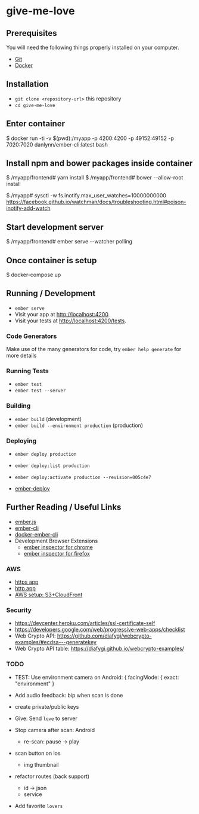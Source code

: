 # give-me-love

## Prerequisites

You will need the following things properly installed on your computer.

* [Git](https://git-scm.com/)
* [Docker](https://www.docker.com/)

## Installation

* `git clone <repository-url>` this repository
* `cd give-me-love`

## Enter container

$ docker run -ti -v $(pwd):/myapp -p 4200:4200 -p 49152:49152 -p 7020:7020 danlynn/ember-cli:latest bash

## Install npm and bower packages inside container

$ /myapp/frontend# yarn install
$ /myapp/frontend# bower --allow-root install

$ /myapp# sysctl -w fs.inotify.max_user_watches=10000000000
https://facebook.github.io/watchman/docs/troubleshooting.html#poison-inotify-add-watch

## Start development server

$ /myapp/frontend# ember serve --watcher polling

## Once container is setup
 
$ docker-compose up

## Running / Development

* `ember serve`
* Visit your app at [http://localhost:4200](http://localhost:4200).
* Visit your tests at [http://localhost:4200/tests](http://localhost:4200/tests).

### Code Generators

Make use of the many generators for code, try `ember help generate` for more details

### Running Tests

* `ember test`
* `ember test --server`

### Building

* `ember build` (development)
* `ember build --environment production` (production)

### Deploying

* `ember deploy production`
* `ember deploy:list production`
* `ember deploy:activate production --revision=005c4e7`

* [ember-deploy](http://ember-cli-deploy.com/docs/v1.0.x/deploying-your-app/)

## Further Reading / Useful Links

* [ember.js](https://emberjs.com/)
* [ember-cli](https://ember-cli.com/)
* [docker-ember-cli](https://hub.docker.com/r/danlynn/ember-cli/)
* Development Browser Extensions
  * [ember inspector for chrome](https://chrome.google.com/webstore/detail/ember-inspector/bmdblncegkenkacieihfhpjfppoconhi)
  * [ember inspector for firefox](https://addons.mozilla.org/en-US/firefox/addon/ember-inspector/)

### AWS

* [https app](https://d24zzlz44szl2b.cloudfront.net/)
* [http app](http://give-me-love.s3-website-sa-east-1.amazonaws.com/)
* [AWS setup: S3+CloudFront](http://blog.testdouble.com/posts/2015-11-03-deploying-ember-to-aws-cloudfront-using-ember-cli-deploy)

### Security

- https://devcenter.heroku.com/articles/ssl-certificate-self
- https://developers.google.com/web/progressive-web-apps/checklist
- Web Crypto API: https://github.com/diafygi/webcrypto-examples/#ecdsa---generatekey
- Web Crypto API table: https://diafygi.github.io/webcrypto-examples/

### TODO

- TEST: Use environment camera on Android: { facingMode: { exact: "environment" }
- Add audio feedback: bip when scan is done
- create private/public keys

- Give: Send `love` to server

- Stop camera after scan: Android
    - re-scan: pause -> play
- scan button on ios
    - img thumbnail
- refactor routes (back support)
    - id -> json
    - service
- Add favorite `lovers`
